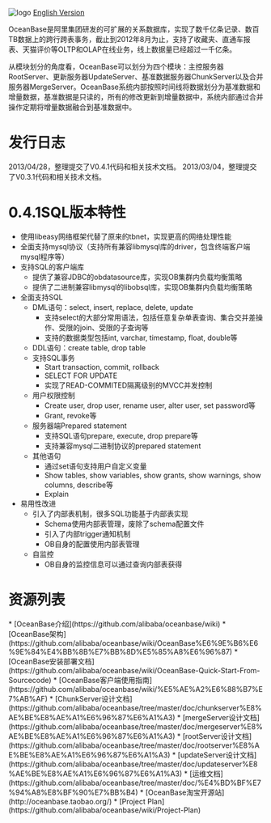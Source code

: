 ![logo](https://raw.github.com/alibaba/oceanbase/oceanbase_0.3/doc/%E5%9B%BE%E7%89%87%E5%A4%B9/logo.jpg)
  [English Version](https://github.com/alibaba/oceanbase/wiki/Oceanbase)

OceanBase是阿里集团研发的可扩展的关系数据库，实现了数千亿条记录、数百TB数据上的跨行跨表事务，截止到2012年8月为止，支持了收藏夹、直通车报表、天猫评价等OLTP和OLAP在线业务，线上数据量已经超过一千亿条。

从模块划分的角度看，OceanBase可以划分为四个模块：主控服务器RootServer、更新服务器UpdateServer、基准数据服务器ChunkServer以及合并服务器MergeServer。OceanBase系统内部按照时间线将数据划分为基准数据和增量数据，基准数据是只读的，所有的修改更新到增量数据中，系统内部通过合并操作定期将增量数据融合到基准数据中。

<h1>发行日志</h1>
2013/04/28，整理提交了V0.4.1代码和相关技术文档。  
2013/03/04，整理提交了V0.3.1代码和相关技术文档。

<h1>0.4.1SQL版本特性</h1>

- 使用libeasy网络框架代替了原来的tbnet，实现更高的网络处理性能
- 全面支持mysql协议（支持所有兼容libmysql库的driver，包含终端客户端mysql程序等）
- 支持SQL的客户端库
  - 提供了兼容JDBC的obdatasource库，实现OB集群内负载均衡策略
  - 提供了二进制兼容libmysql的libobsql库，实现OB集群内负载均衡策略
- 全面支持SQL
  - DML语句：select, insert, replace, delete, update
       - 支持select的大部分常用语法，包括任意复杂单表查询、集合交并差操作、受限的join、受限的子查询等
       - 支持的数据类型包括int, varchar, timestamp, float, double等
  - DDL语句：create table, drop table
  - 支持SQL事务
       - Start transaction, commit, rollback
       - SELECT FOR UPDATE
       - 实现了READ-COMMITED隔离级别的MVCC并发控制
  - 用户权限控制  
       - Create user, drop user, rename user, alter user, set password等
       - Grant, revoke等
  - 服务器端Prepared statement
       - 支持SQL语句prepare, execute, drop prepare等
       - 支持兼容mysql二进制协议的prepared statement
  - 其他语句
       - 通过set语句支持用户自定义变量
       - Show tables, show variables, show grants, show warnings, show columns, describe等
       - Explain
- 易用性改进
  - 引入了内部表机制，很多SQL功能基于内部表实现
       - Schema使用内部表管理，废除了schema配置文件
       - 引入了内部trigger通知机制
       - OB自身的配置使用内部表管理
  - 自监控
       - OB自身的监控信息可以通过查询内部表获得

 

<h1>资源列表</h1>
* [OceanBase介绍](https://github.com/alibaba/oceanbase/wiki)
* [OceanBase架构](https://github.com/alibaba/oceanbase/wiki/OceanBase%E6%9E%B6%E6%9E%84%E4%BB%8B%E7%BB%8D%E5%85%A8%E6%96%87)
* [OceanBase安装部署文档](https://github.com/alibaba/oceanbase/wiki/OceanBase-Quick-Start-From-Sourcecode)
* [OceanBase客户端使用指南](https://github.com/alibaba/oceanbase/wiki/%E5%AE%A2%E6%88%B7%E7%AB%AF)
* [ChunkServer设计文档](https://github.com/alibaba/oceanbase/tree/master/doc/chunkserver%E8%AE%BE%E8%AE%A1%E6%96%87%E6%A1%A3)
* [mergeServer设计文档](https://github.com/alibaba/oceanbase/tree/master/doc/mergeserver%E8%AE%BE%E8%AE%A1%E6%96%87%E6%A1%A3)
* [rootServer设计文档](https://github.com/alibaba/oceanbase/tree/master/doc/rootserver%E8%AE%BE%E8%AE%A1%E6%96%87%E6%A1%A3)
* [updateServer设计文档](https://github.com/alibaba/oceanbase/tree/master/doc/updateserver%E8%AE%BE%E8%AE%A1%E6%96%87%E6%A1%A3)
* [运维文档](https://github.com/alibaba/oceanbase/tree/master/doc/%E4%BD%BF%E7%94%A8%E8%BF%90%E7%BB%B4)
* [OceanBase淘宝开源站](http://oceanbase.taobao.org/)
* [Project Plan](https://github.com/alibaba/oceanbase/wiki/Project-Plan) 
<br>

